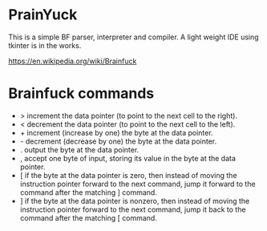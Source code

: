 # PrainYuck
This is a simple BF parser, interpreter and compiler.  A light weight IDE using tkinter is in the works.

https://en.wikipedia.org/wiki/Brainfuck
# Brainfuck commands
* \>	increment the data pointer (to point to the next cell to the right).
* \<	decrement the data pointer (to point to the next cell to the left).
* \+	increment (increase by one) the byte at the data pointer.
* \-	decrement (decrease by one) the byte at the data pointer.
* .	output the byte at the data pointer.
* ,	accept one byte of input, storing its value in the byte at the data pointer.
* [	if the byte at the data pointer is zero, then instead of moving the instruction pointer forward to the next command, jump it forward to the command after the matching ] command.
* ]	if the byte at the data pointer is nonzero, then instead of moving the instruction pointer forward to the next command, jump it back to the command after the matching [ command.
